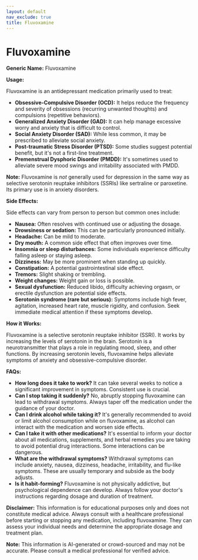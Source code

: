 ```yaml
---
layout: default
nav_exclude: true
title: Fluvoxamine
---
```


# Fluvoxamine

**Generic Name:** Fluvoxamine

**Usage:**

Fluvoxamine is an antidepressant medication primarily used to treat:

* **Obsessive-Compulsive Disorder (OCD):**  It helps reduce the frequency and severity of obsessions (recurring unwanted thoughts) and compulsions (repetitive behaviors).
* **Generalized Anxiety Disorder (GAD):**  It can help manage excessive worry and anxiety that is difficult to control.
* **Social Anxiety Disorder (SAD):**  While less common, it may be prescribed to alleviate social anxiety.
* **Post-traumatic Stress Disorder (PTSD):**  Some studies suggest potential benefit, but it's not a first-line treatment.
* **Premenstrual Dysphoric Disorder (PMDD):**  It's sometimes used to alleviate severe mood swings and irritability associated with PMDD.

**Note:** Fluvoxamine is *not* generally used for depression in the same way as selective serotonin reuptake inhibitors (SSRIs) like sertraline or paroxetine.  Its primary use is in anxiety disorders.


**Side Effects:**

Side effects can vary from person to person but common ones include:

* **Nausea:** Often resolves with continued use or adjusting the dosage.
* **Drowsiness or sedation:** This can be particularly pronounced initially.
* **Headache:**  Can be mild to moderate.
* **Dry mouth:** A common side effect that often improves over time.
* **Insomnia or sleep disturbances:** Some individuals experience difficulty falling asleep or staying asleep.
* **Dizziness:**  May be more prominent when standing up quickly.
* **Constipation:**  A potential gastrointestinal side effect.
* **Tremors:**  Slight shaking or trembling.
* **Weight changes:**  Weight gain or loss is possible.
* **Sexual dysfunction:**  Reduced libido, difficulty achieving orgasm, or erectile dysfunction are potential side effects.
* **Serotonin syndrome (rare but serious):** Symptoms include high fever, agitation, increased heart rate, muscle rigidity, and confusion.  Seek immediate medical attention if these symptoms develop.


**How it Works:**

Fluvoxamine is a selective serotonin reuptake inhibitor (SSRI).  It works by increasing the levels of serotonin in the brain. Serotonin is a neurotransmitter that plays a role in regulating mood, sleep, and other functions. By increasing serotonin levels, fluvoxamine helps alleviate symptoms of anxiety and obsessive-compulsive disorder.


**FAQs:**

* **How long does it take to work?**  It can take several weeks to notice a significant improvement in symptoms.  Consistent use is crucial.
* **Can I stop taking it suddenly?**  No, abruptly stopping fluvoxamine can lead to withdrawal symptoms.  Always taper off the medication under the guidance of your doctor.
* **Can I drink alcohol while taking it?**  It's generally recommended to avoid or limit alcohol consumption while on fluvoxamine, as alcohol can interact with the medication and worsen side effects.
* **Can I take it with other medications?**  It's essential to inform your doctor about all medications, supplements, and herbal remedies you are taking to avoid potential drug interactions.  Some interactions can be dangerous.
* **What are the withdrawal symptoms?**  Withdrawal symptoms can include anxiety, nausea, dizziness, headache, irritability, and flu-like symptoms.  These are usually temporary and subside as the body adjusts.
* **Is it habit-forming?**  Fluvoxamine is not physically addictive, but psychological dependence can develop.  Always follow your doctor's instructions regarding dosage and duration of treatment.


**Disclaimer:** This information is for educational purposes only and does not constitute medical advice.  Always consult with a healthcare professional before starting or stopping any medication, including fluvoxamine.  They can assess your individual needs and determine the appropriate dosage and treatment plan.


**Note:** This information is AI-generated or crowd-sourced and may not be accurate. Please consult a medical professional for verified advice.